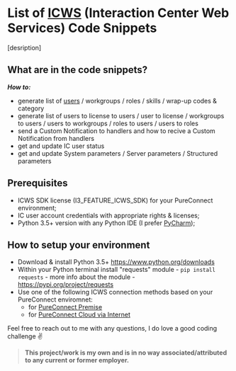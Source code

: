 # List of [ICWS](https://help.genesys.com/developer/cic/docs/icws/webhelp/conceptualcontent/welcome.htm) (Interaction Center Web Services) Code Snippets
[desription]

## What are in the code snippets?
***How to:***
- generate list of [users]() / workgroups / roles / skills / wrap-up codes & category
- generate list of users to license to users / user to license / workgroups to users / users to workgroups / roles to users / users to roles
- send a Custom Notification to handlers and how to recive a Custom Notification from handlers
- get and update IC user status
- get and update System parameters / Server parameters / Structured parameters

## Prerequisites
- ICWS SDK license (I3_FEATURE_ICWS_SDK) for your PureConnect environment;
- IC user account credentials with appropriate rights & licenses;
- Python 3.5+ version with any Python IDE (I prefer [PyCharm](https://www.jetbrains.com/pycharm/download/));

## How to setup your environment
- Download & install Python 3.5+ https://www.python.org/downloads
- Within your Python terminal install "requests" module - ```pip install requests``` - more info about the module - https://pypi.org/project/requests
- Use one of the following ICWS connection methods based on your PureConnect enviromnet:
  - for [PureConnect Premise](Scripts/Connect%20to%20PureConnect%20Premise.py)
  - for [PureConnect Cloud via Internet](Scripts/Connect%20to%20PureConnect%20Cloud%20via%20Internet.py) 

Feel free to reach out to me with any questions, I do love a good coding challenge :v:

> **This project/work is my own and is in no way associated/attributed to any current or former employer.**
